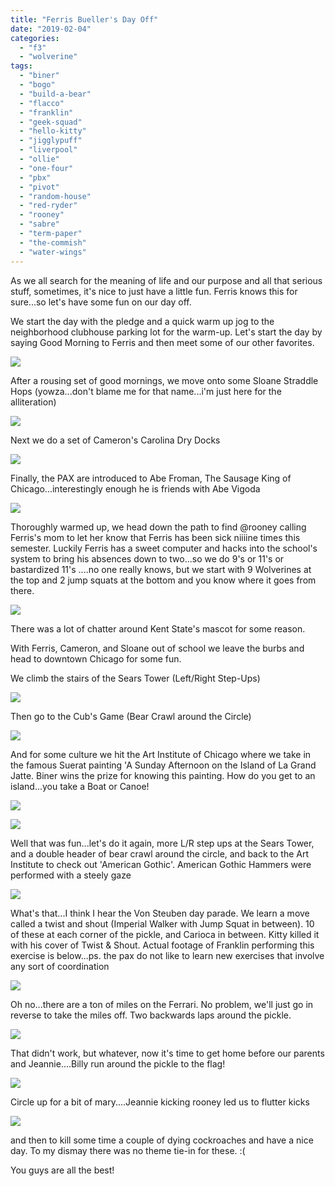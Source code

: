 ```yaml
---
title: "Ferris Bueller's Day Off"
date: "2019-02-04"
categories: 
  - "f3"
  - "wolverine"
tags: 
  - "biner"
  - "bogo"
  - "build-a-bear"
  - "flacco"
  - "franklin"
  - "geek-squad"
  - "hello-kitty"
  - "jigglypuff"
  - "liverpool"
  - "ollie"
  - "one-four"
  - "pbx"
  - "pivot"
  - "random-house"
  - "red-ryder"
  - "rooney"
  - "sabre"
  - "term-paper"
  - "the-commish"
  - "water-wings"
---
```


As we all search for the meaning of life and our purpose and all that serious stuff, sometimes, it's nice to just have a little fun. Ferris knows this for sure...so let's have some fun on our day off.

We start the day with the pledge and a quick warm up jog to the neighborhood clubhouse parking lot for the warm-up. Let's start the day by saying Good Morning to Ferris and then meet some of our other favorites.

![](images/good-morning-ferris.gif)

After a rousing set of good mornings, we move onto some Sloane Straddle Hops (yowza...don't blame me for that name...i'm just here for the alliteration)

![](images/sloane-gif.gif)

Next we do a set of Cameron's Carolina Dry Docks

![](images/cameron-gif.gif)

Finally, the PAX are introduced to Abe Froman, The Sausage King of Chicago...interestingly enough he is friends with Abe Vigoda

![](images/abe-froman.gif)

Thoroughly warmed up, we head down the path to find @rooney calling Ferris's mom to let her know that Ferris has been sick niiiine times this semester. Luckily Ferris has a sweet computer and hacks into the school's system to bring his absences down to two...so we do 9's or 11's or bastardized 11's ....no one really knows, but we start with 9 Wolverines at the top and 2 jump squats at the bottom and you know where it goes from there.

![](images/9-times-gif.gif)

There was a lot of chatter around Kent State's mascot for some reason.

With Ferris, Cameron, and Sloane out of school we leave the burbs and head to downtown Chicago for some fun.

We climb the stairs of the Sears Tower (Left/Right Step-Ups)

![](images/sears-tower.jpg)

Then go to the Cub's Game (Bear Crawl around the Circle)

![](images/sawing-batta.gif)

And for some culture we hit the Art Institute of Chicago where we take in the famous Suerat painting 'A Sunday Afternoon on the Island of La Grand Jatte. Biner wins the prize for knowing this painting. How do you get to an island...you take a Boat or Canoe!

![](images/jatte-gif.gif)

![](images/field-trip-art-museum.gif)

Well that was fun...let's do it again, more L/R step ups at the Sears Tower, and a double header of bear crawl around the circle, and back to the Art Institute to check out 'American Gothic'. American Gothic Hammers were performed with a steely gaze

![](images/american-gothic-1024x647.png)

What's that...I think I hear the Von Steuben day parade. We learn a move called a twist and shout (Imperial Walker with Jump Squat in between). 10 of these at each corner of the pickle, and Carioca in between. Kitty killed it with his cover of Twist & Shout. Actual footage of Franklin performing this exercise is below...ps. the pax do not like to learn new exercises that involve any sort of coordination

![](images/work-it-on-out-gif.gif)

Oh no...there are a ton of miles on the Ferrari. No problem, we'll just go in reverse to take the miles off. Two backwards laps around the pickle.

![](images/backwards-tires.gif)

That didn't work, but whatever, now it's time to get home before our parents and Jeannie....Billy run around the pickle to the flag!

![](images/ferris-running.gif)

Circle up for a bit of mary....Jeannie kicking rooney led us to flutter kicks

![](images/jeanie-rooney.gif)

and then to kill some time a couple of dying cockroaches and have a nice day. To my dismay there was no theme tie-in for these. :(

You guys are all the best!
